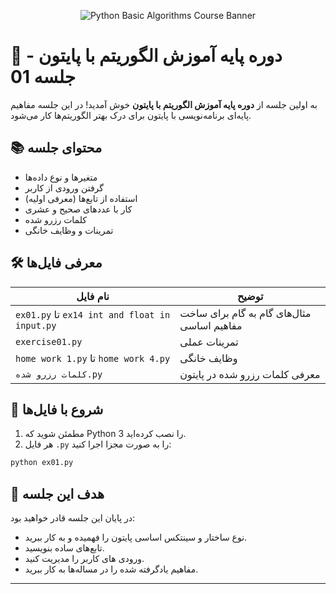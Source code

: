 <p align="center">
  <img src="https://github.com/mrr1368/Phyton-basic-Algorithms-Course/raw/main/assets/A_rectangular_digital_graphic_design_banner_promot.png" alt="Python Basic Algorithms Course Banner" />
</p>

# 🦍 دوره پایه آموزش الگوریتم با پایتون - جلسه 01

به اولین جلسه از **دوره پایه آموزش الگوریتم با پایتون** خوش آمدید!
در این جلسه مفاهیم پایه‌ای برنامه‌نویسی با پایتون برای درک بهتر الگوریتم‌ها کار می‌شود.

## 📚 محتوای جلسه

- متغیرها و نوع داده‌ها
- گرفتن ورودی از کاربر
- استفاده از تابع‌ها (معرفی اولیه)
- کار با عددهای صحیح و عشری
- کلمات رزرو شده
- تمرینات و وظایف خانگی

## 🛠️ معرفی فایل‌ها

| نام فایل                                      | توضیح                                      |
| --------------------------------------------- | ------------------------------------------ |
| `ex01.py` تا `ex14 int and float in input.py` | مثال‌های گام به گام برای ساخت مفاهیم اساسی |
| `exercise01.py`                               | تمرینات عملی                               |
| `home work 1.py` تا `home work 4.py`          | وظایف خانگی                                |
| `کلمات رزرو شده.py`                           | معرفی کلمات رزرو شده در پایتون             |

## 🚀 شروع با فایل‌ها

1. مطمئن شوید که Python 3 را نصب کرده‌اید.
2. هر فایل `.py` را به صورت مجزا اجرا کنید:

```bash
python ex01.py
```

## 🌟 هدف این جلسه

در پایان این جلسه قادر خواهید بود:

- نوع ساختار و سینتکس اساسی پایتون را فهمیده و به کار ببرید.
- تابع‌های ساده بنویسید.
- ورودی های کاربر را مدیریت کنید.
- مفاهیم یادگرفته شده را در مساله‌ها به کار ببرید.

---

